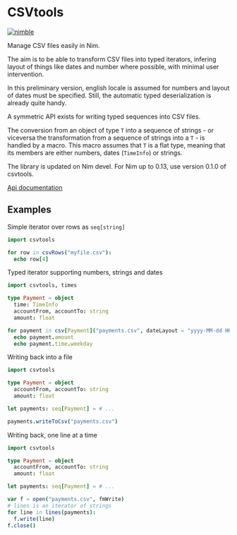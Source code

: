 CSVtools
========

[![nimble](https://raw.githubusercontent.com/yglukhov/nimble-tag/master/nimble.png)](https://github.com/yglukhov/nimble-tag)

Manage CSV files easily in Nim.

The aim is to be able to transform CSV files into typed iterators, infering
layout of things like dates and number where possible, with minimal user intervention.

In this preliminary version, english locale is assumed for numbers and layout
of dates must be specified. Still, the automatic typed deserialization is
already quite handy.

A symmetric API exists for writing typed sequences into CSV files.

The conversion from an object of type `T` into a sequence of strings - or
viceversa the transformation from a sequence of strings into a `T` - is handled
by a macro. This macro assumes that `T` is a flat type, meaning that its
members are either numbers, dates (`TimeInfo`) or strings.

The library is updated on Nim devel. For Nim up to 0.13, use version 0.1.0
of csvtools.

[Api documentation](http://unicredit.github.io/csvtools/)

Examples
--------

Simple iterator over rows as `seq[string]`

```nim
import csvtools

for row in csvRows("myfile.csv"):
  echo row[4]
```

Typed iterator supporting numbers, strings and dates

```nim
import csvtools, times

type Payment = object
  time: TimeInfo
  accountFrom, accountTo: string
  amount: float

for payment in csv[Payment]("payments.csv", dateLayout = "yyyy-MM-dd HH:mm:ss", skipHeader = true):
  echo payment.amount
  echo payment.time.weekday
```

Writing back into a file

```nim
import csvtools

type Payment = object
  accountFrom, accountTo: string
  amount: float

let payments: seq[Payment] = # ...

payments.writeToCsv("payments.csv")
```

Writing back, one line at a time

```nim
import csvtools

type Payment = object
  accountFrom, accountTo: string
  amount: float

let payments: seq[Payment] = # ...

var f = open("payments.csv", fmWrite)
# lines is an iterator of strings
for line in lines(payments):
  f.write(line)
f.close()
```